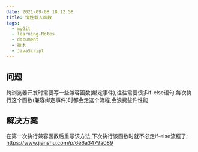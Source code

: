 ```yaml
---
date: 2021-09-08 18:12:58
title: 惰性载入函数
tags:
  - myGit
  - learning-Notes
  - document
  - 技术
  - JavaScript
---
```


## 问题
跨浏览器开发时需要写一些兼容函数(绑定事件),往往需要很多if-else语句,每次执行这个函数(兼容绑定事件)时都会走这个流程,会浪费些许性能

## 解决方案
在第一次执行兼容函数后重写该方法,下次执行该函数时就不必走if-else流程了;
https://www.jianshu.com/p/6e6a3479a089